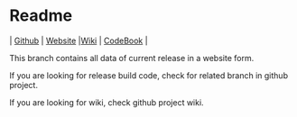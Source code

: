 # Readme

| [Github](https://github.com/h8672/TheGameAgain/) | [Website](https://h8672.github.io/TheGameAgain/) |[Wiki](https://github.com/h8672/TheGameAgain/wiki) | [CodeBook](https://github.com/h8672/TheGameAgain/blob/master/CodeBook.md) |

This branch contains all data of current release in a website form.

If you are looking for release build code, check for related branch in github project.

If you are looking for wiki, check github project wiki.
